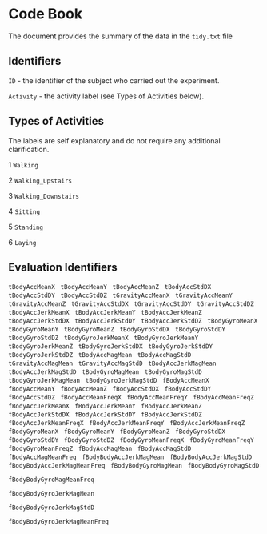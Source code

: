 # Code Book

The document provides the summary of the data in the `tidy.txt` file

## Identifiers

`ID` - the identifier of the subject who carried out the experiment.

`Activity` - the activity label (see Types of Activities below).

## Types of Activities

The labels are self explanatory and do not require any additional clarification.

1 `Walking`

2 `Walking_Upstairs`

3 `Walking_Downstairs`

4 `Sitting`

5 `Standing`

6 `Laying`

## Evaluation Identifiers

`tBodyAccMeanX`
`
tBodyAccMeanY`
`
tBodyAccMeanZ`
`
tBodyAccStdDX`
`
tBodyAccStdDY`
`
tBodyAccStdDZ`
`
tGravityAccMeanX`
`
tGravityAccMeanY`
`
tGravityAccMeanZ`
`
tGravityAccStdDX`
`
tGravityAccStdDY`
`
tGravityAccStdDZ`
`
tBodyAccJerkMeanX`
`
tBodyAccJerkMeanY`
`
tBodyAccJerkMeanZ`
`
tBodyAccJerkStdDX`
`
tBodyAccJerkStdDY`
`
tBodyAccJerkStdDZ`
`
tBodyGyroMeanX`
`
tBodyGyroMeanY`
`
tBodyGyroMeanZ`
`
tBodyGyroStdDX`
`
tBodyGyroStdDY`
`
tBodyGyroStdDZ`
`
tBodyGyroJerkMeanX`
`
tBodyGyroJerkMeanY`
`
tBodyGyroJerkMeanZ`
`
tBodyGyroJerkStdDX`
`
tBodyGyroJerkStdDY`
`
tBodyGyroJerkStdDZ`
`
tBodyAccMagMean`
`
tBodyAccMagStdD`
`
tGravityAccMagMean`
`
tGravityAccMagStdD`
`
tBodyAccJerkMagMean`
`
tBodyAccJerkMagStdD`
`
tBodyGyroMagMean`
`
tBodyGyroMagStdD`
`
tBodyGyroJerkMagMean`
`
tBodyGyroJerkMagStdD`
`
fBodyAccMeanX`
`
fBodyAccMeanY`
`
fBodyAccMeanZ`
`
fBodyAccStdDX`
`
fBodyAccStdDY`
`
fBodyAccStdDZ`
`
fBodyAccMeanFreqX`
`
fBodyAccMeanFreqY`
`
fBodyAccMeanFreqZ`
`
fBodyAccJerkMeanX`
`
fBodyAccJerkMeanY`
`
fBodyAccJerkMeanZ`
`
fBodyAccJerkStdDX`
`
fBodyAccJerkStdDY`
`
fBodyAccJerkStdDZ`
`
fBodyAccJerkMeanFreqX`
`
fBodyAccJerkMeanFreqY`
`
fBodyAccJerkMeanFreqZ`
`
fBodyGyroMeanX`
`
fBodyGyroMeanY`
`
fBodyGyroMeanZ`
`
fBodyGyroStdDX`
`
fBodyGyroStdDY`
`
fBodyGyroStdDZ`
`
fBodyGyroMeanFreqX`
`
fBodyGyroMeanFreqY`
`
fBodyGyroMeanFreqZ`
`
fBodyAccMagMean`
`
fBodyAccMagStdD`
`
fBodyAccMagMeanFreq`
`
fBodyBodyAccJerkMagMean`
`
fBodyBodyAccJerkMagStdD`
`
fBodyBodyAccJerkMagMeanFreq`
`
fBodyBodyGyroMagMean`
`
fBodyBodyGyroMagStdD`

`fBodyBodyGyroMagMeanFreq`

`fBodyBodyGyroJerkMagMean`

`fBodyBodyGyroJerkMagStdD`

`fBodyBodyGyroJerkMagMeanFreq`
